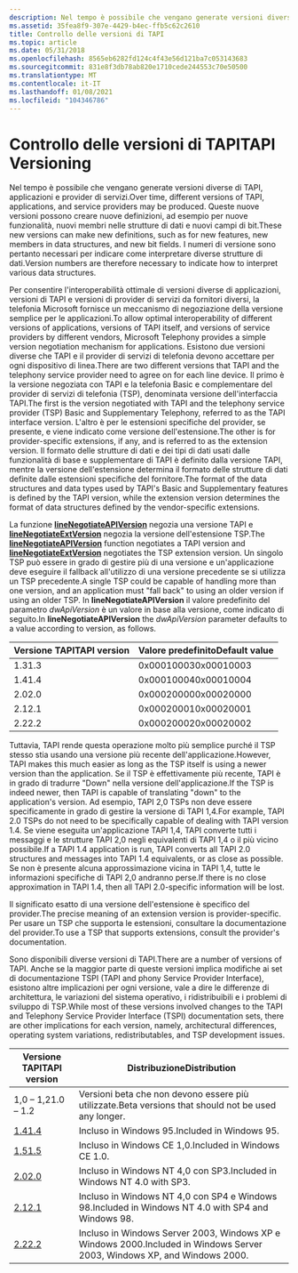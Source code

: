 ```yaml
---
description: Nel tempo è possibile che vengano generate versioni diverse di TAPI, applicazioni e provider di servizi.
ms.assetid: 35fea8f9-307e-4429-b4ec-ffb5c62c2610
title: Controllo delle versioni di TAPI
ms.topic: article
ms.date: 05/31/2018
ms.openlocfilehash: 8565eb6282fd124c4f43e56d121ba7c053143683
ms.sourcegitcommit: 831e8f3db78ab820e1710cede244553c70e50500
ms.translationtype: MT
ms.contentlocale: it-IT
ms.lasthandoff: 01/08/2021
ms.locfileid: "104346786"
---
```

# <a name="tapi-versioning"></a><span data-ttu-id="0770b-103">Controllo delle versioni di TAPI</span><span class="sxs-lookup"><span data-stu-id="0770b-103">TAPI Versioning</span></span>

<span data-ttu-id="0770b-104">Nel tempo è possibile che vengano generate versioni diverse di TAPI, applicazioni e provider di servizi.</span><span class="sxs-lookup"><span data-stu-id="0770b-104">Over time, different versions of TAPI, applications, and service providers may be produced.</span></span> <span data-ttu-id="0770b-105">Queste nuove versioni possono creare nuove definizioni, ad esempio per nuove funzionalità, nuovi membri nelle strutture di dati e nuovi campi di bit.</span><span class="sxs-lookup"><span data-stu-id="0770b-105">These new versions can make new definitions, such as for new features, new members in data structures, and new bit fields.</span></span> <span data-ttu-id="0770b-106">I numeri di versione sono pertanto necessari per indicare come interpretare diverse strutture di dati.</span><span class="sxs-lookup"><span data-stu-id="0770b-106">Version numbers are therefore necessary to indicate how to interpret various data structures.</span></span>

<span data-ttu-id="0770b-107">Per consentire l'interoperabilità ottimale di versioni diverse di applicazioni, versioni di TAPI e versioni di provider di servizi da fornitori diversi, la telefonia Microsoft fornisce un meccanismo di negoziazione della versione semplice per le applicazioni.</span><span class="sxs-lookup"><span data-stu-id="0770b-107">To allow optimal interoperability of different versions of applications, versions of TAPI itself, and versions of service providers by different vendors, Microsoft Telephony provides a simple version negotiation mechanism for applications.</span></span> <span data-ttu-id="0770b-108">Esistono due versioni diverse che TAPI e il provider di servizi di telefonia devono accettare per ogni dispositivo di linea.</span><span class="sxs-lookup"><span data-stu-id="0770b-108">There are two different versions that TAPI and the telephony service provider need to agree on for each line device.</span></span> <span data-ttu-id="0770b-109">Il primo è la versione negoziata con TAPI e la telefonia Basic e complementare del provider di servizi di telefonia (TSP), denominata versione dell'interfaccia TAPI.</span><span class="sxs-lookup"><span data-stu-id="0770b-109">The first is the version negotiated with TAPI and the telephony service provider (TSP) Basic and Supplementary Telephony, referred to as the TAPI interface version.</span></span> <span data-ttu-id="0770b-110">L'altro è per le estensioni specifiche del provider, se presente, e viene indicato come versione dell'estensione.</span><span class="sxs-lookup"><span data-stu-id="0770b-110">The other is for provider-specific extensions, if any, and is referred to as the extension version.</span></span> <span data-ttu-id="0770b-111">Il formato delle strutture di dati e dei tipi di dati usati dalle funzionalità di base e supplementare di TAPI è definito dalla versione TAPI, mentre la versione dell'estensione determina il formato delle strutture di dati definite dalle estensioni specifiche del fornitore.</span><span class="sxs-lookup"><span data-stu-id="0770b-111">The format of the data structures and data types used by TAPI's Basic and Supplementary features is defined by the TAPI version, while the extension version determines the format of data structures defined by the vendor-specific extensions.</span></span>

<span data-ttu-id="0770b-112">La funzione [**lineNegotiateAPIVersion**](/windows/desktop/api/Tapi/nf-tapi-linenegotiateapiversion) negozia una versione TAPI e [**lineNegotiateExtVersion**](/windows/desktop/api/Tapi/nf-tapi-linenegotiateextversion) negozia la versione dell'estensione TSP.</span><span class="sxs-lookup"><span data-stu-id="0770b-112">The [**lineNegotiateAPIVersion**](/windows/desktop/api/Tapi/nf-tapi-linenegotiateapiversion) function negotiates a TAPI version and [**lineNegotiateExtVersion**](/windows/desktop/api/Tapi/nf-tapi-linenegotiateextversion) negotiates the TSP extension version.</span></span> <span data-ttu-id="0770b-113">Un singolo TSP può essere in grado di gestire più di una versione e un'applicazione deve eseguire il fallback all'utilizzo di una versione precedente se si utilizza un TSP precedente.</span><span class="sxs-lookup"><span data-stu-id="0770b-113">A single TSP could be capable of handling more than one version, and an application must "fall back" to using an older version if using an older TSP.</span></span> <span data-ttu-id="0770b-114">In **lineNegotiateAPIVersion** il valore predefinito del parametro *dwApiVersion* è un valore in base alla versione, come indicato di seguito.</span><span class="sxs-lookup"><span data-stu-id="0770b-114">In **lineNegotiateAPIVersion** the *dwApiVersion* parameter defaults to a value according to version, as follows.</span></span>



| <span data-ttu-id="0770b-115">Versione TAPI</span><span class="sxs-lookup"><span data-stu-id="0770b-115">TAPI version</span></span> | <span data-ttu-id="0770b-116">Valore predefinito</span><span class="sxs-lookup"><span data-stu-id="0770b-116">Default value</span></span> |
|--------------|---------------|
| <span data-ttu-id="0770b-117">1.3</span><span class="sxs-lookup"><span data-stu-id="0770b-117">1.3</span></span>          | <span data-ttu-id="0770b-118">0x00010003</span><span class="sxs-lookup"><span data-stu-id="0770b-118">0x00010003</span></span>    |
| <span data-ttu-id="0770b-119">1.4</span><span class="sxs-lookup"><span data-stu-id="0770b-119">1.4</span></span>          | <span data-ttu-id="0770b-120">0x00010004</span><span class="sxs-lookup"><span data-stu-id="0770b-120">0x00010004</span></span>    |
| <span data-ttu-id="0770b-121">2.0</span><span class="sxs-lookup"><span data-stu-id="0770b-121">2.0</span></span>          | <span data-ttu-id="0770b-122">0x00020000</span><span class="sxs-lookup"><span data-stu-id="0770b-122">0x00020000</span></span>    |
| <span data-ttu-id="0770b-123">2.1</span><span class="sxs-lookup"><span data-stu-id="0770b-123">2.1</span></span>          | <span data-ttu-id="0770b-124">0x00020001</span><span class="sxs-lookup"><span data-stu-id="0770b-124">0x00020001</span></span>    |
| <span data-ttu-id="0770b-125">2.2</span><span class="sxs-lookup"><span data-stu-id="0770b-125">2.2</span></span>          | <span data-ttu-id="0770b-126">0x00020002</span><span class="sxs-lookup"><span data-stu-id="0770b-126">0x00020002</span></span>    |



 

<span data-ttu-id="0770b-127">Tuttavia, TAPI rende questa operazione molto più semplice purché il TSP stesso stia usando una versione più recente dell'applicazione.</span><span class="sxs-lookup"><span data-stu-id="0770b-127">However, TAPI makes this much easier as long as the TSP itself is using a newer version than the application.</span></span> <span data-ttu-id="0770b-128">Se il TSP è effettivamente più recente, TAPI è in grado di tradurre "Down" nella versione dell'applicazione.</span><span class="sxs-lookup"><span data-stu-id="0770b-128">If the TSP is indeed newer, then TAPI is capable of translating "down" to the application's version.</span></span> <span data-ttu-id="0770b-129">Ad esempio, TAPI 2,0 TSPs non deve essere specificamente in grado di gestire la versione di TAPI 1,4.</span><span class="sxs-lookup"><span data-stu-id="0770b-129">For example, TAPI 2.0 TSPs do not need to be specifically capable of dealing with TAPI version 1.4.</span></span> <span data-ttu-id="0770b-130">Se viene eseguita un'applicazione TAPI 1,4, TAPI converte tutti i messaggi e le strutture TAPI 2,0 negli equivalenti di TAPI 1,4 o il più vicino possibile.</span><span class="sxs-lookup"><span data-stu-id="0770b-130">If a TAPI 1.4 application is run, TAPI converts all TAPI 2.0 structures and messages into TAPI 1.4 equivalents, or as close as possible.</span></span> <span data-ttu-id="0770b-131">Se non è presente alcuna approssimazione vicina in TAPI 1,4, tutte le informazioni specifiche di TAPI 2,0 andranno perse.</span><span class="sxs-lookup"><span data-stu-id="0770b-131">If there is no close approximation in TAPI 1.4, then all TAPI 2.0-specific information will be lost.</span></span>

<span data-ttu-id="0770b-132">Il significato esatto di una versione dell'estensione è specifico del provider.</span><span class="sxs-lookup"><span data-stu-id="0770b-132">The precise meaning of an extension version is provider-specific.</span></span> <span data-ttu-id="0770b-133">Per usare un TSP che supporta le estensioni, consultare la documentazione del provider.</span><span class="sxs-lookup"><span data-stu-id="0770b-133">To use a TSP that supports extensions, consult the provider's documentation.</span></span>

<span data-ttu-id="0770b-134">Sono disponibili diverse versioni di TAPI.</span><span class="sxs-lookup"><span data-stu-id="0770b-134">There are a number of versions of TAPI.</span></span> <span data-ttu-id="0770b-135">Anche se la maggior parte di queste versioni implica modifiche ai set di documentazione TSPI (TAPI and phony Service Provider Interface), esistono altre implicazioni per ogni versione, vale a dire le differenze di architettura, le variazioni del sistema operativo, i ridistribuibili e i problemi di sviluppo di TSP.</span><span class="sxs-lookup"><span data-stu-id="0770b-135">While most of these versions involved changes to the TAPI and Telephony Service Provider Interface (TSPI) documentation sets, there are other implications for each version, namely, architectural differences, operating system variations, redistributables, and TSP development issues.</span></span>



| <span data-ttu-id="0770b-136">Versione TAPI</span><span class="sxs-lookup"><span data-stu-id="0770b-136">TAPI version</span></span>        | <span data-ttu-id="0770b-137">Distribuzione</span><span class="sxs-lookup"><span data-stu-id="0770b-137">Distribution</span></span>                                                   |
|---------------------|----------------------------------------------------------------|
| <span data-ttu-id="0770b-138">1,0 – 1,2</span><span class="sxs-lookup"><span data-stu-id="0770b-138">1.0 – 1.2</span></span>           | <span data-ttu-id="0770b-139">Versioni beta che non devono essere più utilizzate.</span><span class="sxs-lookup"><span data-stu-id="0770b-139">Beta versions that should not be used any longer.</span></span>              |
| [<span data-ttu-id="0770b-140">1.4</span><span class="sxs-lookup"><span data-stu-id="0770b-140">1.4</span></span>](tapi-1-4.md) | <span data-ttu-id="0770b-141">Incluso in Windows 95.</span><span class="sxs-lookup"><span data-stu-id="0770b-141">Included in Windows 95.</span></span>                                        |
| [<span data-ttu-id="0770b-142">1,5</span><span class="sxs-lookup"><span data-stu-id="0770b-142">1.5</span></span>](tapi-1-5.md) | <span data-ttu-id="0770b-143">Incluso in Windows CE 1,0.</span><span class="sxs-lookup"><span data-stu-id="0770b-143">Included in Windows CE 1.0.</span></span>                                    |
| [<span data-ttu-id="0770b-144">2.0</span><span class="sxs-lookup"><span data-stu-id="0770b-144">2.0</span></span>](tapi-2-0.md) | <span data-ttu-id="0770b-145">Incluso in Windows NT 4,0 con SP3.</span><span class="sxs-lookup"><span data-stu-id="0770b-145">Included in Windows NT 4.0 with SP3.</span></span>                           |
| [<span data-ttu-id="0770b-146">2.1</span><span class="sxs-lookup"><span data-stu-id="0770b-146">2.1</span></span>](tapi-2-1.md) | <span data-ttu-id="0770b-147">Incluso in Windows NT 4,0 con SP4 e Windows 98.</span><span class="sxs-lookup"><span data-stu-id="0770b-147">Included in Windows NT 4.0 with SP4 and Windows 98.</span></span>            |
| [<span data-ttu-id="0770b-148">2.2</span><span class="sxs-lookup"><span data-stu-id="0770b-148">2.2</span></span>](tapi-2-2.md) | <span data-ttu-id="0770b-149">Incluso in Windows Server 2003, Windows XP e Windows 2000.</span><span class="sxs-lookup"><span data-stu-id="0770b-149">Included in Windows Server 2003, Windows XP, and Windows 2000.</span></span> |



 

 

 



